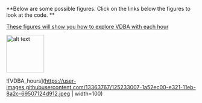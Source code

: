 
**Below are some possible figures. Click on the links below the figures to look at the code. **


[These figures will show you how to explore VDBA with each hour](https://github.com/cclemente/Animal_accelerometry/tree/main/figures/VDBA)

<img src="https://user-images.githubusercontent.com/13363767/125233007-1a52ec00-e321-11eb-8a2c-69507124d912.jpeg" alt="alt text" width="100" height="100">

![VDBA_hours](https://user-images.githubusercontent.com/13363767/125233007-1a52ec00-e321-11eb-8a2c-69507124d912.jpeg | width=100)

